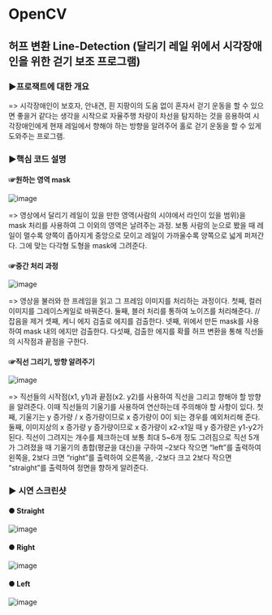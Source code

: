 # OpenCV
##  허프 변환 Line-Detection (달리기 레일 위에서 시각장애인을 위한 걷기 보조 프로그램)
### ▶프로잭트에 대한 개요
=> 시각장애인이 보호자, 안내견, 흰 지팡이의 도움 없이 혼자서 걷기 운동을 할 수 있으면 좋을거 같다는 생각을 시작으로 자율주행 차량이 차선을 탐지하는 것을 응용하여 시각장애인에게 현재 레일에서 향해야 하는 방향을 알려주어 홀로 걷기 운동을 할 수 있게 도와주는 프로그램.
### ▶핵심 코드 설명
#### ☞원하는 영역 mask


![image](https://user-images.githubusercontent.com/86768006/128275819-2fa8941b-23ec-441e-8caa-34f52bb3e6e2.png)


=> 영상에서 달리기 레일이 있을 만한 영역(사람의 시야에서 라인이 있을 범위)을 mask 처리를 사용하여 그 이외의 영역은 날려주는 과정. 보통 사람의 눈으로 봤을 때 레일이 멀수록 양쪽이 좁아지게 중앙으로 모이고 레일이 가까울수록 양쪽으로 넓게 퍼져간다. 그에 맞는 다각형 도형을 mask에 그려준다.

#### ☞중간 처리 과정


![image](https://user-images.githubusercontent.com/86768006/128275804-32c65abe-574c-4d7a-a0a2-fc4169e69fe1.png)


=> 영상을 불러와 한 프레임을 읽고 그 프레임 이미지를 처리하는 과정이다.
첫째, 컬러 이미지를 그레이스케일로 바꿔준다.
둘째, 블러 처리를 통하여 노이즈를 처리해준다. //잡음을 제거
셋째, 케니 에지 검출로 에지를 검출한다.
넷째, 위에서 만든 mask를 사용하여 mask 내의 에지만 검출한다.
다섯째, 검출한 에지를 확률 허프 변환을 통해 직선들의 시작점과 끝점을 구한다.

#### ☞직선 그리기, 방향 알려주기


![image](https://user-images.githubusercontent.com/86768006/128275784-082cc5dc-814c-4fe0-98ba-ac69879468d9.png)



=> 직선들의 시작점(x1, y1)과 끝점(x2. y2)를 사용하여 직선을 그리고 향해야 할 방향을 알려준다. 이때 직선들의 기울기를 사용하여 연산하는데 주의해야 할 사항이 있다. 첫째, 기울기는 y 증가량 / x 증가량이므로 x 증가량이 0이 되는 경우를 예외처리해 준다. 둘째, 이미지상의 x 증가량 y 증가량이므로 x 증가량이 x2-x1일 때 y 증가량은 y1-y2가 된다. 직선이 그려지는 개수를 체크하는데 보통 최대 5~6개 정도 그려짐으로 직선 5개가 그려졌을 때 기울기의 총합(평균을 대신)을 구하여 –2보다 작으면 “left”를 출력하여 왼쪽을, 2보다 크면 “right”를 출력하여 오른쪽을, -2보다 크고 2보다 작으면 “straight”를 출력하여 정면을 향하게 알려준다.


### ▶ 시연 스크린샷
#### ● Straight


![image](https://user-images.githubusercontent.com/86768006/128275918-2a3f1565-9d8e-42f4-8e51-f861ec46659e.png)

#### ● Right


![image](https://user-images.githubusercontent.com/86768006/128275957-73a2d292-38f7-4db2-8692-3bbb6fc8e697.png)

#### ● Left


![image](https://user-images.githubusercontent.com/86768006/128275970-7a07aa1e-fcd1-41cd-9ebd-feb1cd16d0f8.png)


